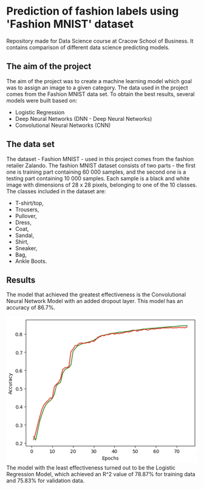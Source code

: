 # Prediction of fashion labels using 'Fashion MNIST' dataset
Repository made for Data Science course at Cracow School of Business. It contains comparison of different data science predicting models. 

## The aim of the project
The aim of the project was to create a machine learning model which goal was to assign an image to a given category. The data used in the project comes from the Fashion MNIST data set.
To obtain the best results, several models were built based on:
- Logistic Regression
- Deep Neural Networks (DNN - Deep Neural Networks)
- Convolutional Neural Networks (CNN) 
## The data set 
The dataset - Fashion MNIST - used in this project comes from the fashion retailer Zalando. 
The fashion MNIST dataset consists of two parts - the first one is training part containing 60 000 samples, and the second one is a testing part containing 10 000 samples. 
Each sample is a black and white image with dimensions of 28 x 28 pixels, belonging to one of the 10 classes. 
The classes included in the dataset are: 
- T-shirt/top, 
- Trousers, 
- Pullover, 
- Dress, 
- Coat, 
- Sandal, 
- Shirt, 
- Sneaker, 
- Bag, 
- Ankle Boots.

## Results

The model that achieved the greatest effectiveness is the Convolutional Neural Network Model with an added dropout layer. 
This model has an accuracy of 86.7%.

![Convolutional Network Model with Dropout Accuracy](data_visualization/conv_net_acc.png "Convolutional Network Model with Dropout Accuracy")
The model with the least effectiveness turned out to be the Logistic Regression Model, which achieved an R^2 value of 78.87% for training data and 75.83% for validation data.